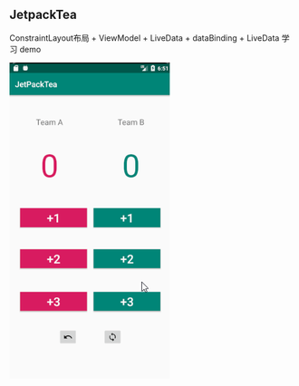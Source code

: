## JetpackTea



ConstraintLayout布局 + ViewModel + LiveData + dataBinding + LiveData 学习 demo

![](img/show.gif)